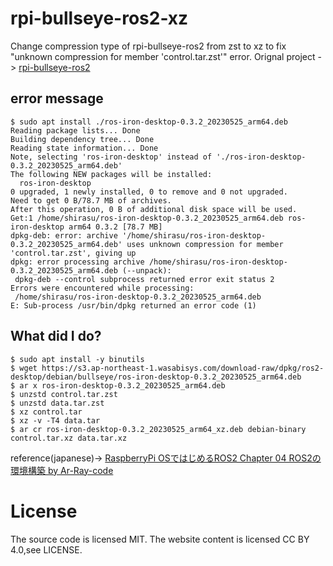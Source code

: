 # rpi-bullseye-ros2-xz
Change compression type of rpi-bullseye-ros2 from zst to xz to fix "unknown compression for member 'control.tar.zst'" error.
Orignal project -> [rpi-bullseye-ros2](https://github.com/Ar-Ray-code/rpi-bullseye-ros2)

## error message
```
$ sudo apt install ./ros-iron-desktop-0.3.2_20230525_arm64.deb
Reading package lists... Done
Building dependency tree... Done
Reading state information... Done
Note, selecting 'ros-iron-desktop' instead of './ros-iron-desktop-0.3.2_20230525_arm64.deb'
The following NEW packages will be installed:
  ros-iron-desktop
0 upgraded, 1 newly installed, 0 to remove and 0 not upgraded.
Need to get 0 B/78.7 MB of archives.
After this operation, 0 B of additional disk space will be used.
Get:1 /home/shirasu/ros-iron-desktop-0.3.2_20230525_arm64.deb ros-iron-desktop arm64 0.3.2 [78.7 MB]
dpkg-deb: error: archive '/home/shirasu/ros-iron-desktop-0.3.2_20230525_arm64.deb' uses unknown compression for member 'control.tar.zst', giving up
dpkg: error processing archive /home/shirasu/ros-iron-desktop-0.3.2_20230525_arm64.deb (--unpack):
 dpkg-deb --control subprocess returned error exit status 2
Errors were encountered while processing:
 /home/shirasu/ros-iron-desktop-0.3.2_20230525_arm64.deb
E: Sub-process /usr/bin/dpkg returned an error code (1)
```

## What did I do?
```
$ sudo apt install -y binutils
$ wget https://s3.ap-northeast-1.wasabisys.com/download-raw/dpkg/ros2-desktop/debian/bullseye/ros-iron-desktop-0.3.2_20230525_arm64.deb
$ ar x ros-iron-desktop-0.3.2_20230525_arm64.deb
$ unzstd control.tar.zst
$ unzstd data.tar.zst
$ xz control.tar
$ xz -v -T4 data.tar
$ ar cr ros-iron-desktop-0.3.2_20230525_arm64_xz.deb debian-binary control.tar.xz data.tar.xz
```

reference(japanese)-> [RaspberryPi OSではじめるROS2  Chapter 04 ROS2の環境構築 by Ar-Ray-code](https://note.com/ryonakano/n/n2809a750be28#9ef9d095-434b-4039-8a12-03870db1fe29)

# License
The source code is licensed MIT. The website content is licensed CC BY 4.0,see LICENSE.

